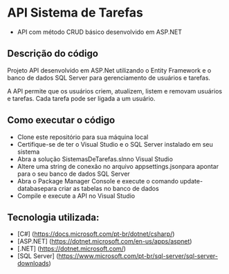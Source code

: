 # API Sistema de Tarefas
* API com método CRUD básico desenvolvido em ASP.NET


## Descrição do código
Projeto API desenvolvido em ASP.Net utilizando o Entity Framework e o banco de dados SQL Server para gerenciamento de usuários e tarefas.

A API permite que os usuários criem, atualizem, listem e removam usuários e tarefas. Cada tarefa pode ser ligada a um usuário.

## Como executar o código
* Clone este repositório para sua máquina local
* Certifique-se de ter o Visual Studio e o SQL Server instalado em seu sistema
* Abra a solução SistemasDeTarefas.slnno Visual Studio
* Altere uma string de conexão no arquivo appsettings.jsonpara apontar para o seu banco de dados SQL Server
* Abra o Package Manager Console e execute o comando update-databasepara criar as tabelas no banco de dados
* Compile e execute a API no Visual Studio

## Tecnologia utilizada:

* [C#] (https://docs.microsoft.com/pt-br/dotnet/csharp/)
* [ASP.NET] (https://dotnet.microsoft.com/en-us/apps/aspnet)
* [.NET] (https://dotnet.microsoft.com/)
* [SQL Server] (https://www.microsoft.com/pt-br/sql-server/sql-server-downloads)

